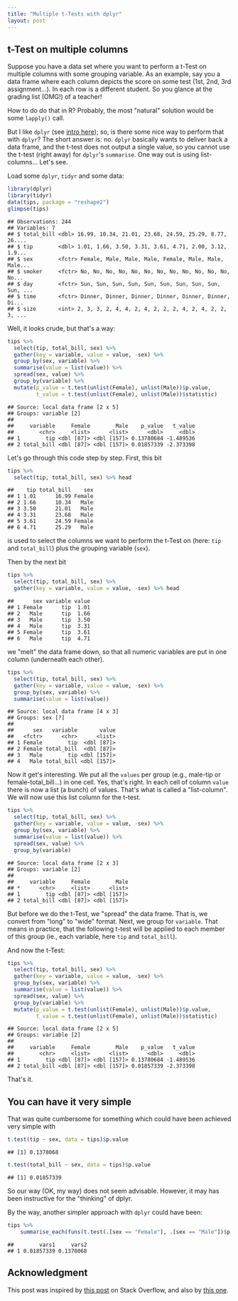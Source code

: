 ```yaml
---
title: "Multiple t-Tests with dplyr"
layout: post
---
```




## t-Test on multiple columns
Suppose you have a data set where you want to perform a t-Test on multiple columns with some grouping variable. As an example, say you a data frame where each column depicts the score on some test (1st, 2nd, 3rd assignment...). In each row is a different student. So you glance at the grading list (OMG!) of a teacher!

How to do do that in R? Probably, the most "natural" solution would be some `lapply()` call.

But I like `dplyr` (see [intro here](https://cran.rstudio.com/web/packages/dplyr/vignettes/introduction.html)); so, is there some nice way to perform that with `dplyr`? The short answer is: no. `dplyr` basically wants to deliver back a data frame, and the t-test does not output a single value, so you cannot use the t-test (right away) for `dplyr`'s `summarise`. One way out is using list-columns... Let's see.

Load some `dplyr`, `tidyr` and some data:


```r
library(dplyr)
library(tidyr)
data(tips, package = "reshape2")
glimpse(tips)
```

```
## Observations: 244
## Variables: 7
## $ total_bill <dbl> 16.99, 10.34, 21.01, 23.68, 24.59, 25.29, 8.77, 26....
## $ tip        <dbl> 1.01, 1.66, 3.50, 3.31, 3.61, 4.71, 2.00, 3.12, 1.9...
## $ sex        <fctr> Female, Male, Male, Male, Female, Male, Male, Male...
## $ smoker     <fctr> No, No, No, No, No, No, No, No, No, No, No, No, No...
## $ day        <fctr> Sun, Sun, Sun, Sun, Sun, Sun, Sun, Sun, Sun, Sun, ...
## $ time       <fctr> Dinner, Dinner, Dinner, Dinner, Dinner, Dinner, Di...
## $ size       <int> 2, 3, 3, 2, 4, 4, 2, 4, 2, 2, 2, 4, 2, 4, 2, 2, 3, ...
```


Well, it looks crude, but that's a way:


```r
tips %>% 
  select(tip, total_bill, sex) %>% 
  gather(key = variable, value = value, -sex) %>% 
  group_by(sex, variable) %>% 
  summarise(value = list(value)) %>% 
  spread(sex, value) %>% 
  group_by(variable) %>% 
  mutate(p_value = t.test(unlist(Female), unlist(Male))$p.value,
         t_value = t.test(unlist(Female), unlist(Male))$statistic)
```

```
## Source: local data frame [2 x 5]
## Groups: variable [2]
## 
##     variable     Female        Male    p_value   t_value
##        <chr>     <list>      <list>      <dbl>     <dbl>
## 1        tip <dbl [87]> <dbl [157]> 0.13780684 -1.489536
## 2 total_bill <dbl [87]> <dbl [157]> 0.01857339 -2.373398
```


Let's go through this code step by step. First, this bit


```r
tips %>% 
  select(tip, total_bill, sex) %>% head
```

```
##    tip total_bill    sex
## 1 1.01      16.99 Female
## 2 1.66      10.34   Male
## 3 3.50      21.01   Male
## 4 3.31      23.68   Male
## 5 3.61      24.59 Female
## 6 4.71      25.29   Male
```

is used to select the columns we want to perform the t-Test on (here: `tip` and `total_bill`) plus the grouping variable (`sex`).

Then by the next bit

```r
tips %>% 
  select(tip, total_bill, sex) %>% 
  gather(key = variable, value = value, -sex) %>% head
```

```
##      sex variable value
## 1 Female      tip  1.01
## 2   Male      tip  1.66
## 3   Male      tip  3.50
## 4   Male      tip  3.31
## 5 Female      tip  3.61
## 6   Male      tip  4.71
```

we "melt" the data frame down, so that all numeric variables are put in one column (underneath each other).



```r
tips %>% 
  select(tip, total_bill, sex) %>% 
  gather(key = variable, value = value, -sex) %>% 
  group_by(sex, variable) %>% 
  summarise(value = list(value)) 
```

```
## Source: local data frame [4 x 3]
## Groups: sex [?]
## 
##      sex   variable       value
##   <fctr>      <chr>      <list>
## 1 Female        tip  <dbl [87]>
## 2 Female total_bill  <dbl [87]>
## 3   Male        tip <dbl [157]>
## 4   Male total_bill <dbl [157]>
```

Now it get's interesting. We put all the `values` per group (e.g., male-tip or female-total_bill...) in one cell. Yes, that's right. In each cell of column `value` there is now a list (a bunch) of values. That's what is called a "list-column". We will now use this list column for the t-test.



```r
tips %>% 
  select(tip, total_bill, sex) %>% 
  gather(key = variable, value = value, -sex) %>% 
  group_by(sex, variable) %>% 
  summarise(value = list(value)) %>% 
  spread(sex, value) %>% 
  group_by(variable) 
```

```
## Source: local data frame [2 x 3]
## Groups: variable [2]
## 
##     variable     Female        Male
## *      <chr>     <list>      <list>
## 1        tip <dbl [87]> <dbl [157]>
## 2 total_bill <dbl [87]> <dbl [157]>
```

But before we do the t-Test, we "spread" the data frame. That is, we convert from "long" to "wide" format. Next, we group for `variable`. That means in practice, that the following t-test will be applied to each member of this group (ie., each variable, here `tip` and `total_bill`).

And now the t-Test:


```r
tips %>% 
  select(tip, total_bill, sex) %>% 
  gather(key = variable, value = value, -sex) %>% 
  group_by(sex, variable) %>% 
  summarise(value = list(value)) %>% 
  spread(sex, value) %>% 
  group_by(variable) %>% 
  mutate(p_value = t.test(unlist(Female), unlist(Male))$p.value,
         t_value = t.test(unlist(Female), unlist(Male))$statistic)
```

```
## Source: local data frame [2 x 5]
## Groups: variable [2]
## 
##     variable     Female        Male    p_value   t_value
##        <chr>     <list>      <list>      <dbl>     <dbl>
## 1        tip <dbl [87]> <dbl [157]> 0.13780684 -1.489536
## 2 total_bill <dbl [87]> <dbl [157]> 0.01857339 -2.373398
```

That's it.

## You can have it very simple

That was quite cumbersome for something which could have been achieved very simple with


```r
t.test(tip ~ sex, data = tips)$p.value
```

```
## [1] 0.1378068
```

```r
t.test(total_bill ~ sex, data = tips)$p.value
```

```
## [1] 0.01857339
```

So our way (OK, my way) does not seem advisable. However, it may has been instructive for the "thinking" of dplyr.

By the way, another simpler approach with `dplyr` could have been:


```r
tips %>%
    summarise_each(funs(t.test(.[sex == "Female"], .[sex == "Male"])$p.value), vars = total_bill:tip)
```

```
##        vars1     vars2
## 1 0.01857339 0.1378068
```



## Acknowledgment
This post was inspired by [this post](http://stackoverflow.com/questions/32477863/r-run-t-test-on-previous-years-by-group-using-dplyr) on Stack Overflow, and also by [this one](http://stackoverflow.com/questions/26244321/dplyr-summarise-multiple-columns-using-t-test).
